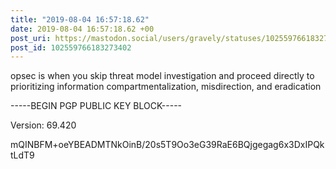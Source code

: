 ```yaml
---
title: "2019-08-04 16:57:18.62"
date: 2019-08-04 16:57:18.62 +00
post_uri: https://mastodon.social/users/gravely/statuses/102559766183273402
post_id: 102559766183273402
---
```

opsec is when you skip threat model investigation and proceed directly to prioritizing information compartmentalization, misdirection, and eradication

-----BEGIN PGP PUBLIC KEY BLOCK-----

Version: 69.420

mQINBFM+oeYBEADMTNkOinB/20s5T9Oo3eG39RaE6BQjgegag6x3DxIPQktLdT9


